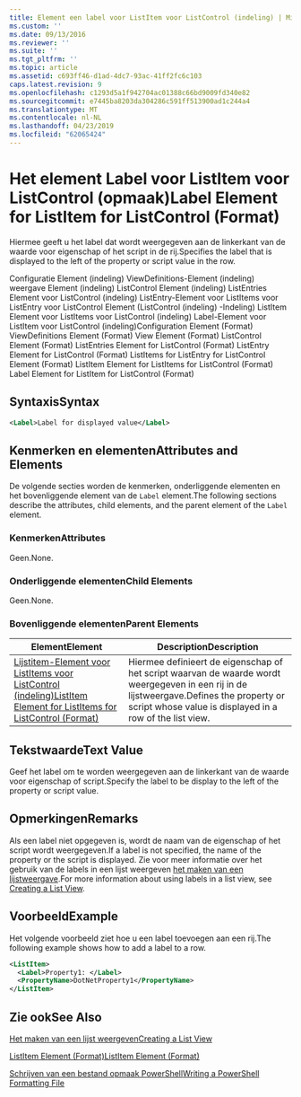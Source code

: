 ```yaml
---
title: Element een label voor ListItem voor ListControl (indeling) | Microsoft Docs
ms.custom: ''
ms.date: 09/13/2016
ms.reviewer: ''
ms.suite: ''
ms.tgt_pltfrm: ''
ms.topic: article
ms.assetid: c693ff46-d1ad-4dc7-93ac-41ff2fc6c103
caps.latest.revision: 9
ms.openlocfilehash: c1293d5a1f942704ac01388c66bd9009fd340e82
ms.sourcegitcommit: e7445ba8203da304286c591ff513900ad1c244a4
ms.translationtype: MT
ms.contentlocale: nl-NL
ms.lasthandoff: 04/23/2019
ms.locfileid: "62065424"
---
```

# <a name="label-element-for-listitem-for-listcontrol-format"></a><span data-ttu-id="bafd1-102">Het element Label voor ListItem voor ListControl (opmaak)</span><span class="sxs-lookup"><span data-stu-id="bafd1-102">Label Element for ListItem for ListControl (Format)</span></span>

<span data-ttu-id="bafd1-103">Hiermee geeft u het label dat wordt weergegeven aan de linkerkant van de waarde voor eigenschap of het script in de rij.</span><span class="sxs-lookup"><span data-stu-id="bafd1-103">Specifies the label that is displayed to the left of the property or script value in the row.</span></span>

<span data-ttu-id="bafd1-104">Configuratie Element (indeling) ViewDefinitions-Element (indeling) weergave Element (indeling) ListControl Element (indeling) ListEntries Element voor ListControl (indeling) ListEntry-Element voor ListItems voor ListEntry voor ListControl Element (ListControl (indeling) -Indeling) ListItem Element voor ListItems voor ListControl (indeling) Label-Element voor ListItem voor ListControl (indeling)</span><span class="sxs-lookup"><span data-stu-id="bafd1-104">Configuration Element (Format) ViewDefinitions Element (Format) View Element (Format) ListControl Element (Format) ListEntries Element for ListControl (Format) ListEntry Element for ListControl (Format) ListItems for ListEntry for ListControl Element (Format) ListItem Element for ListItems for ListControl (Format) Label Element for ListItem for ListControl (Format)</span></span>

## <a name="syntax"></a><span data-ttu-id="bafd1-105">Syntaxis</span><span class="sxs-lookup"><span data-stu-id="bafd1-105">Syntax</span></span>

```xml
<Label>Label for displayed value</Label>
```

## <a name="attributes-and-elements"></a><span data-ttu-id="bafd1-106">Kenmerken en elementen</span><span class="sxs-lookup"><span data-stu-id="bafd1-106">Attributes and Elements</span></span>

<span data-ttu-id="bafd1-107">De volgende secties worden de kenmerken, onderliggende elementen en het bovenliggende element van de `Label` element.</span><span class="sxs-lookup"><span data-stu-id="bafd1-107">The following sections describe the attributes, child elements, and the parent element of the `Label` element.</span></span>

### <a name="attributes"></a><span data-ttu-id="bafd1-108">Kenmerken</span><span class="sxs-lookup"><span data-stu-id="bafd1-108">Attributes</span></span>

<span data-ttu-id="bafd1-109">Geen.</span><span class="sxs-lookup"><span data-stu-id="bafd1-109">None.</span></span>

### <a name="child-elements"></a><span data-ttu-id="bafd1-110">Onderliggende elementen</span><span class="sxs-lookup"><span data-stu-id="bafd1-110">Child Elements</span></span>

<span data-ttu-id="bafd1-111">Geen.</span><span class="sxs-lookup"><span data-stu-id="bafd1-111">None.</span></span>

### <a name="parent-elements"></a><span data-ttu-id="bafd1-112">Bovenliggende elementen</span><span class="sxs-lookup"><span data-stu-id="bafd1-112">Parent Elements</span></span>

|<span data-ttu-id="bafd1-113">Element</span><span class="sxs-lookup"><span data-stu-id="bafd1-113">Element</span></span>|<span data-ttu-id="bafd1-114">Description</span><span class="sxs-lookup"><span data-stu-id="bafd1-114">Description</span></span>|
|-------------|-----------------|
|[<span data-ttu-id="bafd1-115">Lijstitem-Element voor ListItems voor ListControl (indeling)</span><span class="sxs-lookup"><span data-stu-id="bafd1-115">ListItem Element for ListItems for ListControl (Format)</span></span>](./listitem-element-for-listitems-for-listcontrol-format.md)|<span data-ttu-id="bafd1-116">Hiermee definieert de eigenschap of het script waarvan de waarde wordt weergegeven in een rij in de lijstweergave.</span><span class="sxs-lookup"><span data-stu-id="bafd1-116">Defines the property or script whose value is displayed in a row of the list view.</span></span>|

## <a name="text-value"></a><span data-ttu-id="bafd1-117">Tekstwaarde</span><span class="sxs-lookup"><span data-stu-id="bafd1-117">Text Value</span></span>

<span data-ttu-id="bafd1-118">Geef het label om te worden weergegeven aan de linkerkant van de waarde voor eigenschap of script.</span><span class="sxs-lookup"><span data-stu-id="bafd1-118">Specify the label to be display to the left of the property or script value.</span></span>

## <a name="remarks"></a><span data-ttu-id="bafd1-119">Opmerkingen</span><span class="sxs-lookup"><span data-stu-id="bafd1-119">Remarks</span></span>

<span data-ttu-id="bafd1-120">Als een label niet opgegeven is, wordt de naam van de eigenschap of het script wordt weergegeven.</span><span class="sxs-lookup"><span data-stu-id="bafd1-120">If a label is not specified, the name of the property or the script is displayed.</span></span> <span data-ttu-id="bafd1-121">Zie voor meer informatie over het gebruik van de labels in een lijst weergeven [het maken van een lijstweergave](./creating-a-list-view.md).</span><span class="sxs-lookup"><span data-stu-id="bafd1-121">For more information about using labels in a list view, see [Creating a List View](./creating-a-list-view.md).</span></span>

## <a name="example"></a><span data-ttu-id="bafd1-122">Voorbeeld</span><span class="sxs-lookup"><span data-stu-id="bafd1-122">Example</span></span>

<span data-ttu-id="bafd1-123">Het volgende voorbeeld ziet hoe u een label toevoegen aan een rij.</span><span class="sxs-lookup"><span data-stu-id="bafd1-123">The following example shows how to add a label to a row.</span></span>

```xml
<ListItem>
  <Label>Property1: </Label>
  <PropertyName>DotNetProperty1</PropertyName>
</ListItem>

```

## <a name="see-also"></a><span data-ttu-id="bafd1-124">Zie ook</span><span class="sxs-lookup"><span data-stu-id="bafd1-124">See Also</span></span>

[<span data-ttu-id="bafd1-125">Het maken van een lijst weergeven</span><span class="sxs-lookup"><span data-stu-id="bafd1-125">Creating a List View</span></span>](./creating-a-list-view.md)

[<span data-ttu-id="bafd1-126">ListItem Element (Format)</span><span class="sxs-lookup"><span data-stu-id="bafd1-126">ListItem Element (Format)</span></span>](./listitem-element-for-listitems-for-listcontrol-format.md)

[<span data-ttu-id="bafd1-127">Schrijven van een bestand opmaak PowerShell</span><span class="sxs-lookup"><span data-stu-id="bafd1-127">Writing a PowerShell Formatting File</span></span>](./writing-a-powershell-formatting-file.md)
